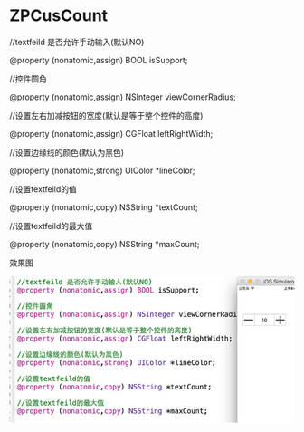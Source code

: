 # ZPCusCount


//textfeild 是否允许手动输入(默认NO)

@property (nonatomic,assign) BOOL isSupport;

//控件圆角

@property (nonatomic,assign) NSInteger viewCornerRadius;

//设置左右加减按钮的宽度(默认是等于整个控件的高度)

@property (nonatomic,assign) CGFloat leftRightWidth;

//设置边缘线的颜色(默认为黑色)

@property (nonatomic,strong) UIColor *lineColor;

//设置textfeild的值

@property (nonatomic,copy) NSString *textCount;

//设置textfeild的最大值

@property (nonatomic,copy) NSString *maxCount;



效果图

![image](https://github.com/GeekZP/ZPCusCount/blob/master/效果.jpeg)





